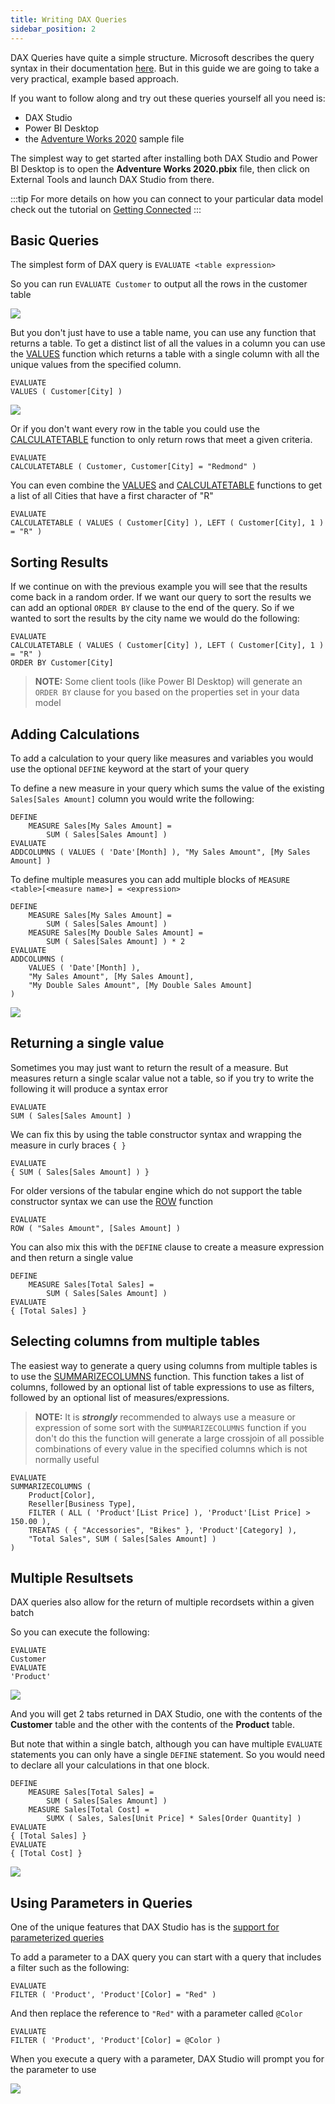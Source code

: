 ```yaml
---
title: Writing DAX Queries
sidebar_position: 2
---
```


DAX Queries have quite a simple structure. Microsoft describes the query syntax in their documentation [here](https://docs.microsoft.com/en-us/dax/dax-queries). But in this guide we are going to take a very practical, example based approach. 

If you want to follow along and try out these queries yourself all you need is:
* DAX Studio
* Power BI Desktop
* the [Adventure Works 2020](https://aka.ms/dax-docs-sample-file) sample file

The simplest way to get started after installing both DAX Studio and Power BI Desktop is to open the **Adventure Works 2020.pbix** file, then click on External Tools and launch DAX Studio from there. 

:::tip
For more details on how you can connect to your particular data model check out the tutorial on [Getting Connected](../getting-connected/)
:::

## Basic Queries

The simplest form of DAX query is `EVALUATE <table expression>` 

So you can run `EVALUATE Customer` to output all the rows in the customer table

![](./evaluate-customer.png)

But you don't just have to use a table name, you can use any function that returns a table. To get a distinct list of all the values in a column you can use the [VALUES](https://dax.guide/values) function which returns a table with a single column with all the unique values from the specified column.

```dax
EVALUATE
VALUES ( Customer[City] )
```

![](./evaluate-customer-city.png)

Or if you don't want every row in the table you could use the [CALCULATETABLE](https://dax.guide/calculatetable) function to only return rows that meet a given criteria.

```dax
EVALUATE
CALCULATETABLE ( Customer, Customer[City] = "Redmond" )
```

You can even combine the [VALUES](https://dax.guide/values) and [CALCULATETABLE](https://dax.guide/calculatetable) functions to get a list of all Cities that have a first character of "R"

```dax
EVALUATE
CALCULATETABLE ( VALUES ( Customer[City] ), LEFT ( Customer[City], 1 ) = "R" )
```

## Sorting Results

If we continue on with the previous example you will see that the results come back in a random order. If we want our query to sort the results we can add an optional `ORDER BY` clause to the end of the query. So if we wanted to sort the results by the city name we would do the following:

```dax
EVALUATE
CALCULATETABLE ( VALUES ( Customer[City] ), LEFT ( Customer[City], 1 ) = "R" )
ORDER BY Customer[City]
```

> **NOTE:** Some client tools (like Power BI Desktop) will generate an `ORDER BY` clause for you based on the properties set in your data model


## Adding Calculations

To add a calculation to your query like measures and variables you would use the optional `DEFINE` keyword at the start of your query

To define a new measure in your query which sums the value of the existing `Sales[Sales Amount]` column you would write the following:

```dax
DEFINE
    MEASURE Sales[My Sales Amount] =
        SUM ( Sales[Sales Amount] )
EVALUATE
ADDCOLUMNS ( VALUES ( 'Date'[Month] ), "My Sales Amount", [My Sales Amount] )
```

To define multiple measures you can add multiple blocks of `MEASURE <table>[<measure name>] = <expression>`

```dax
DEFINE
    MEASURE Sales[My Sales Amount] =
        SUM ( Sales[Sales Amount] )
    MEASURE Sales[My Double Sales Amount] =
        SUM ( Sales[Sales Amount] ) * 2
EVALUATE
ADDCOLUMNS (
    VALUES ( 'Date'[Month] ),
    "My Sales Amount", [My Sales Amount],
    "My Double Sales Amount", [My Double Sales Amount]
)
```

![](evaluate-define-measures.png)


## Returning a single value

Sometimes you may just want to return the result of a measure. But measures return a single scalar value not a table, so if you try to write the following it will produce a syntax error

```dax
EVALUATE
SUM ( Sales[Sales Amount] )
```

We can fix this by using the table constructor syntax and wrapping the measure in curly braces `{ }`

```dax
EVALUATE
{ SUM ( Sales[Sales Amount] ) }
```

For older versions of the tabular engine which do not support the table constructor syntax we can use the [ROW](https://dax.guide/row) function

```dax
EVALUATE
ROW ( "Sales Amount", [Sales Amount] )
```


You can also mix this with the `DEFINE` clause to create a measure expression and then return a single value

```dax
DEFINE
    MEASURE Sales[Total Sales] =
        SUM ( Sales[Sales Amount] )
EVALUATE
{ [Total Sales] }
```

## Selecting columns from multiple tables

The easiest way to generate a query using columns from multiple tables is to use the [SUMMARIZECOLUMNS](https://dax.guide/summarizecolumns) function. This function takes a list of columns, followed by an optional list of table expressions to use as filters, followed by an optional list of measures/expressions.

> **NOTE:** It is _**strongly**_ recommended to always use a measure or expression of some sort with the `SUMMARIZECOLUMNS` function if you don't do this the function will generate a large crossjoin of all possible combinations of every value in the specified columns which is not normally useful

```dax
EVALUATE
SUMMARIZECOLUMNS (
    Product[Color],
    Reseller[Business Type],
    FILTER ( ALL ( 'Product'[List Price] ), 'Product'[List Price] > 150.00 ),
    TREATAS ( { "Accessories", "Bikes" }, 'Product'[Category] ),
    "Total Sales", SUM ( Sales[Sales Amount] )
)
```

## Multiple Resultsets

DAX queries also allow for the return of multiple recordsets within a given batch

So you can execute the following: 

```dax
EVALUATE
Customer
EVALUATE
'Product'
```

![](evaluate-2-recordsets.png)

And you will get 2 tabs returned in DAX Studio, one with the contents of the **Customer** table and the other with the contents of the **Product** table.

But note that within a single batch, although you can have multiple `EVALUATE` statements you can only have a single `DEFINE` statement. So you would need to declare all your calculations in that one block.

```dax
DEFINE
    MEASURE Sales[Total Sales] =
        SUM ( Sales[Sales Amount] )
    MEASURE Sales[Total Cost] =
        SUMX ( Sales, Sales[Unit Price] * Sales[Order Quantity] )
EVALUATE
{ [Total Sales] }
EVALUATE
{ [Total Cost] }
```

![](evaluate-2-recordsets-with-measures.png)

## Using Parameters in Queries

One of the unique features that DAX Studio has is the [support for parameterized queries](/docs/features/parameter-support/)

To add a parameter to a DAX query you can start with a query that includes a filter such as the following:

```dax
EVALUATE
FILTER ( 'Product', 'Product'[Color] = "Red" )
```

And then replace the reference to `"Red"` with a parameter called `@Color` 

```dax
EVALUATE
FILTER ( 'Product', 'Product'[Color] = @Color )
```

When you execute a query with a parameter, DAX Studio will prompt you for the parameter to use

![](evaluate-parameter.png)

